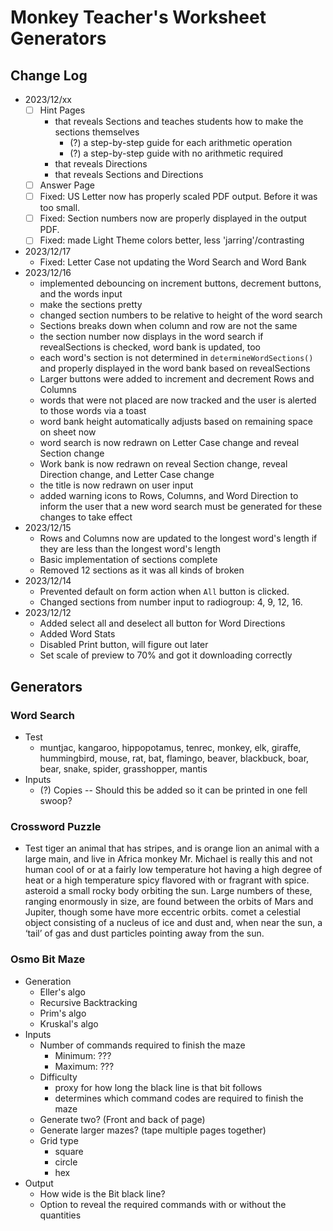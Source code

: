 # Monkey Teacher's Worksheet Generators

## Change Log
- 2023/12/xx
    - [ ] Hint Pages
        - that reveals Sections and teaches students how to make the sections themselves
            - (?) a step-by-step guide for each arithmetic operation
            - (?) a step-by-step guide with no arithmetic required
        - that reveals Directions
        - that reveals Sections and Directions
    - [ ] Answer Page
    - [ ] Fixed: US Letter now has properly scaled PDF output. Before it was too small.
    - [ ] Fixed: Section numbers now are properly displayed in the output PDF.
    - [ ] Fixed: made Light Theme colors better, less 'jarring'/contrasting
- 2023/12/17
    - Fixed: Letter Case not updating the Word Search and Word Bank
- 2023/12/16
    - implemented debouncing on increment buttons, decrement buttons, and the words input
    - make the sections pretty
    - changed section numbers to be relative to height of the word search
    - Sections breaks down when column and row are not the same
    - the section number now displays in the word search if revealSections is checked, word bank is updated, too
    - each word's section is not determined in `determineWordSections()` and properly displayed in the word bank based on revealSections
    - Larger buttons were added to increment and decrement Rows and Columns
    - words that were not placed are now tracked and the user is alerted to those words via a toast
    - word bank height automatically adjusts based on remaining space on sheet now
    - word search is now redrawn on Letter Case change and reveal Section change
    - Work bank is now redrawn on reveal Section change, reveal Direction change, and Letter Case change
    - the title is now redrawn on user input
    - added warning icons to Rows, Columns, and Word Direction to inform the user that a new word search must be generated for these changes to take effect
- 2023/12/15
    - Rows and Columns now are updated to the longest word's length if they are less than the longest word's length
    - Basic implementation of sections complete
    - Removed 12 sections as it was all kinds of broken
- 2023/12/14
    - Prevented default on form action when `All` button is clicked.
    - Changed sections from number input to radiogroup: 4, 9, 12, 16. 
- 2023/12/12
    - Added select all and deselect all button for Word Directions
    - Added Word Stats
    - Disabled Print button, will figure out later
    - Set scale of preview to 70% and got it downloading correctly

## Generators

### Word Search
- Test
    - muntjac, kangaroo, hippopotamus, tenrec, monkey, elk, giraffe, hummingbird, mouse, rat, bat, flamingo, beaver, blackbuck, boar, bear, snake, spider, grasshopper, mantis
- Inputs
    - (?) Copies -- Should this be added so it can be printed in one fell swoop?

### Crossword Puzzle
- Test
tiger an animal that has stripes, and is orange
lion an animal with a large main, and live in Africa
monkey Mr. Michael is really this and not human
cool of or at a fairly low temperature
hot having a high degree of heat or a high temperature
spicy flavored with or fragrant with spice.
asteroid a small rocky body orbiting the sun. Large numbers of these, ranging enormously in size, are found between the orbits of Mars and Jupiter, though some have more eccentric orbits.
comet a celestial object consisting of a nucleus of ice and dust and, when near the sun, a ‘tail’ of gas and dust particles pointing away from the sun.

### Osmo Bit Maze
- Generation
    - Eller's algo
    - Recursive Backtracking
    - Prim's algo
    - Kruskal's algo
- Inputs
    - Number of commands required to finish the maze
        - Minimum: ???
        - Maximum: ???
    - Difficulty 
        - proxy for how long the black line is that bit follows
        - determines which command codes are required to finish the maze
    - Generate two? (Front and back of page)
    - Generate larger mazes? (tape multiple pages together)
    - Grid type
        - square
        - circle
        - hex
- Output
    - How wide is the Bit black line?
    - Option to reveal the required commands with or without the quantities
